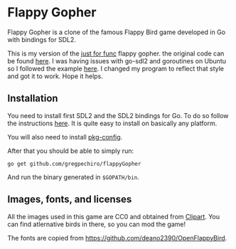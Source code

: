 # Flappy Gopher

Flappy Gopher is a clone of the famous Flappy Bird game developed in Go with
bindings for SDL2.

This is my version of the [just for func](https://www.youtube.com/watch?v=aYkxFbd6luY&list=PL64wiCrrxh4Jisi7OcCJIUpguV_f5jGnZ&index=9) flappy gopher. the original code can be found [here](https://github.com/campoy/flappy-gopher).
I was having issues with go-sdl2 and goroutines on Ubuntu so I followed the example [here](https://github.com/veandco/go-sdl2/blob/master/examples/render_goroutines/render_goroutines.go). I changed my program to reflect that style and got it to work.
Hope it helps.

## Installation

You need to install first SDL2 and the SDL2 bindings for Go. To do so follow the instructions [here](https://github.com/veandco/go-sdl2).
It is quite easy to install on basically any platform.

You will also need to install [pkg-config](https://en.wikipedia.org/wiki/Pkg-config).

After that you should be able to simply run:

    go get github.com/gregpechiro/flappyGopher

And run the binary generated in `$GOPATH/bin`.

## Images, fonts, and licenses

All the images used in this game are CC0 and obtained from [Clipart](https://openclipart.org/tags/flapping).
You can find atlernative birds in there, so you can mod the game!

The fonts are copied from https://github.com/deano2390/OpenFlappyBird.
